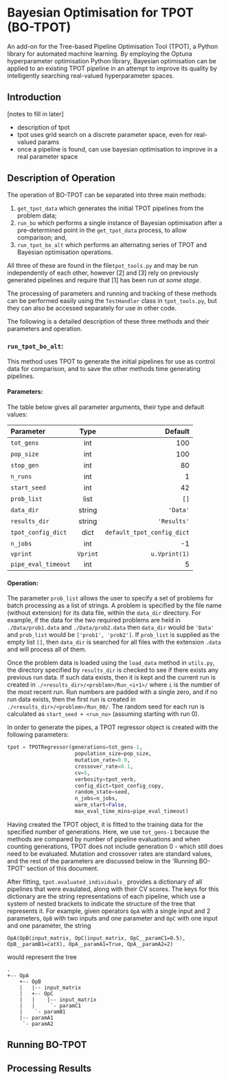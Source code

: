 # Bayesian Optimisation for TPOT (BO-TPOT)
An add-on for the Tree-based Pipeline Optimisation Tool (TPOT), a Python library for automated machine learning. By employing the Optuna hyperparameter optimisation Python library, Bayesian optimisation can be applied to an existing TPOT pipeline in an attempt to improve its quality by intelligently searching real-valued hyperparameter spaces.

## Introduction
[notes to fill in later]
- description of tpot
- tpot uses grid search on a discrete parameter space, even for real-valued params
- once a pipeline is found, can use bayesian optimisation to improve in a real parameter space

## Description of Operation 
The operation of BO-TPOT can be separated into three main methods:

1. `get_tpot_data` which generates the initial TPOT pipelines from the problem data;
2. `run_bo` which performs a single instance of Bayesian optimisation after a pre-determined point in the `get_tpot_data` process, to allow comparison; and,
3. `run_tpot_bo_alt` which performs an alternating series of TPOT and Bayesian optimisation operations.

All three of these are found in the file`tpot_tools.py` and may be run independently of each other, however [2] and [3] rely on previously generated pipelines and require that [1] has been run _at some stage_.

The processing of parameters and running and tracking of these methods can be performed easily using the `TestHandler` class in `tpot_tools.py`, but they can also be accessed separately for use in other code.

The following is a detailed description of these three methods and their parameters and operation.

### `run_tpot_bo_alt`:
This method uses TPOT to generate the initial pipelines for use as control data for comparison, and to save the other methods time generating pipelines.

#### Parameters:

The table below gives all parameter arguments, their type and default values:

| Parameter          | Type     | Default                   | 
|:-------------------|:--------:|--------------------------:|
|`tot_gens`         | int      | 100                       |
|`pop_size`         | int      | 100                       |
|`stop_gen`         | int      | 80                        |
|`n_runs`           | int      | 1                         |
|`start_seed`       | int      | 42                        |
|`prob_list`        | list     | `[]`                     |
|`data_dir`         | string   |`'Data'`                  |
|`results_dir`      | string   |`'Results'`               |
|`tpot_config_dict` | dict     |`default_tpot_config_dict`|
|`n_jobs`           | int      | -1                        |
|`vprint`           | `Vprint`|`u.Vprint(1)`             |
|`pipe_eval_timeout`| int      | 5                         |

#### Operation:
The parameter `prob_list` allows the user to specify a set of problems for batch processing as a list of strings. A problem is specified by the file name (without extension) for its data file, within the `data_dir` directory. For example, if the data for the two required problems are held in `./Data/prob1.data` and `./Data/prob2.data` then `data_dir` would be `'Data'` and `prob_list` would be `['prob1', 'prob2']`. If `prob_list` is supplied as the empty list `[]`, then `data_dir` is searched for all files with the extension `.data` and will process all of them.

Once the problem data is loaded using the `load_data` method in `utils.py`, the directory specified by `results_dir` is checked to see if there exists any previous run data. If such data exists, then it is kept and the current run is created in `./<results_dir>/<problem>/Run_<i+1>/` where `i` is the number of the most recent run. Run numbers are padded with a single zero, and if no run data exists, then the first run is created in `./<results_dir>/<problem>/Run_00/`. The random seed for each run is calculated as `start_seed + <run_no>` (assuming starting with run 0).

In order to generate the pipes, a TPOT regressor object is created with the following parameters:
```python
tpot = TPOTRegressor(generations=tot_gens-1,
                      population_size=pop_size, 
                      mutation_rate=0.9, 
                      crossover_rate=0.1, 
                      cv=5,
                      verbosity=tpot_verb, 
                      config_dict=tpot_config_copy, 
                      random_state=seed, 
                      n_jobs=n_jobs,
                      warm_start=False,
                      max_eval_time_mins=pipe_eval_timeout)
```

Having created the TPOT object, it is fitted to the training data for the specified number of generations. Here, we use `tot_gens-1` because the methods are compared by number of pipeline evaluations and when counting generations, TPOT does not include generation 0 - which still does need to be evaluated. Mutation and crossover rates are standard values, and the rest of the parameters are discussed below in the 'Running BO-TPOT' section of this document.

After fitting, `tpot.evaluated_individuals_` provides a dictionary of all pipelines that were evaulated, along with their CV scores. The keys for this dictionary are the string representations of each pipeline, which use a system of nested brackets to indicate the structure of the tree that represents it. For example, given operators `OpA` with a single input and 2 parameters, `OpB` with two inputs and one parameter and `OpC` with one input and one parameter, the string
```text
OpA(OpB(input_matrix, OpC(input_matrix, OpC__paramC1=0.5), OpB__paramB1=catX), OpA__paramA1=True, OpA__paramA2=2)
```
would represent the tree
```text
.
+-- OpA
    +-- OpB
    |   |-- input_matrix
    |   +-- OpC
    |   |    |-- input_matrix
    |   |     `- paramC1
    |    `- paramB1
    |-- paramA1
     `- paramA2
```


## Running BO-TPOT


## Processing Results
